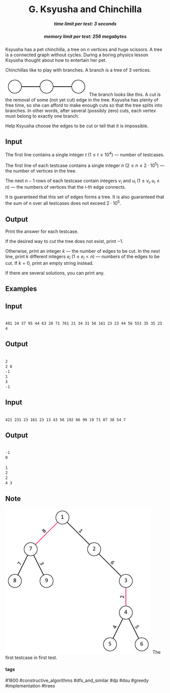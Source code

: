 <h1 style='text-align: center;'> G. Ksyusha and Chinchilla</h1>

<h5 style='text-align: center;'>time limit per test: 3 seconds</h5>
<h5 style='text-align: center;'>memory limit per test: 256 megabytes</h5>

Ksyusha has a pet chinchilla, a tree on $n$ vertices and huge scissors. A tree is a connected graph without cycles. During a boring physics lesson Ksyusha thought about how to entertain her pet.

Chinchillas like to play with branches. A branch is a tree of $3$ vertices.

 ![](images/f97b60857bf5ae7f47fcf933cdf4497c2fa852da.png) The branch looks like this. A cut is the removal of some (not yet cut) edge in the tree. Ksyusha has plenty of free time, so she can afford to make enough cuts so that the tree splits into branches. In other words, after several (possibly zero) cuts, each vertex must belong to exactly one branch.

Help Ksyusha choose the edges to be cut or tell that it is impossible.

## Input

The first line contains a single integer $t$ ($1 \le t \le 10^4$) — number of testcases.

The first line of each testcase contains a single integer $n$ ($2 \le n \le 2 \cdot 10^5$) — the number of vertices in the tree.

The next $n - 1$ rows of each testcase contain integers $v_i$ and $u_i$ ($1 \le v_i, u_i \le n$) — the numbers of vertices that the $i$-th edge connects.

It is guaranteed that this set of edges forms a tree. It is also guaranteed that the sum of $n$ over all testcases does not exceed $2 \cdot 10^5$.

## Output

Print the answer for each testcase.

If the desired way to cut the tree does not exist, print $-1$.

Otherwise, print an integer $k$ — the number of edges to be cut. In the next line, print $k$ different integers $e_i$ ($1 \le e_i < n$) — numbers of the edges to be cut. If $k = 0$, print an empty string instead.

If there are several solutions, you can print any.

## Examples

## Input


```

491 24 37 95 44 63 28 71 761 21 34 31 56 161 23 23 44 56 551 35 35 23 4
```
## Output


```

2
2 8 
-1
1
3 
-1

```
## Input


```

421 231 23 161 23 13 43 56 192 66 99 19 71 87 38 54 7
```
## Output


```

-1
0

1
2 
2
4 3 

```
## Note

 ![](images/c3cca507aab3ef7577aa732faaba3c27e7108dc9.png) The first testcase in first test. 

#### tags 

#1800 #constructive_algorithms #dfs_and_similar #dp #dsu #greedy #implementation #trees 